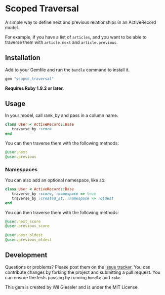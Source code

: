 # Scoped Traversal

A simple way to define next and previous relationships in an ActiveRecord model.

For example, if you have a list of `articles`, and you want to be able to traverse them with `article.next` and `article.previous`.

## Installation

Add to your Gemfile and run the `bundle` command to install it.

 ```ruby
 gem "scoped_traversal"
 ```

**Requires Ruby 1.9.2 or later.**

## Usage

In your model, call rank_by and pass in a column name.

 ```ruby
 class User < ActiveRecord::Base
 	traverse_by :score
 end
 ```

You can then traverse them with the following methods:

 ```ruby
@user.next
@user.previous
 ```
 
### Namespaces

You can also add an optional namespace, like so:

 ```ruby
class User < ActiveRecord::Base
	traverse_by :score, :namespace => true
	traverse_by :created_at, :namespace => :oldest
end
 ```

You can then traverse them with the following methods:

 ```ruby
 @user.next_score
 @user.previous_score
    
 @user.next_oldest
 @user.previous_oldest
 ```
 
## Development

Questions or problems? Please post them on the [issue tracker](https://github.com/supapuerco/scoped_traversal/issues). You can contribute changes by forking the project and submitting a pull request. You can ensure the tests passing by running `bundle` and `rake`.

This gem is created by Wil Gieseler and is under the MIT License.